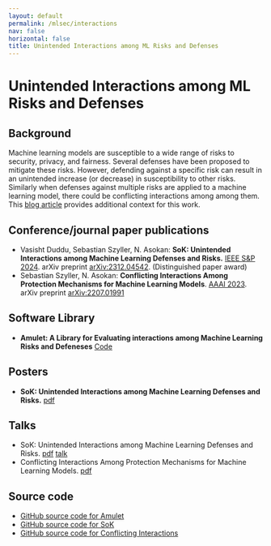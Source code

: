 ```yaml
---
layout: default
permalink: /mlsec/interactions
nav: false
horizontal: false
title: Unintended Interactions among ML Risks and Defenses
---
```



# Unintended Interactions among ML Risks and Defenses

## Background 

Machine learning models are susceptible to a wide range of risks to security, privacy, and fairness. 
Several defenses have been proposed to mitigate these risks. 
However, defending against a specific risk can result in an unintended increase (or decrease) in susceptibility to other risks. 
Similarly when defenses against multiple risks are applied to a machine learning model, there could be conflicting interactions among among them.
This [blog article](https://crysp.uwaterloo.ca/ssg/blog/2024/05/unintended-interactions-among-ml.html) provides additional context for this work.

## Conference/journal paper publications

- Vasisht Duddu, Sebastian Szyller, N. Asokan: **SoK: Unintended Interactions among Machine Learning Defenses and Risks.** [IEEE S&P 2024](https://sp2024.ieee-security.org/). arXiv preprint [arXiv:2312.04542](https://arxiv.org/abs/2312.04542). (Distinguished paper award)
- Sebastian Szyller, N. Asokan: **Conflicting Interactions Among Protection Mechanisms for Machine Learning Models**. [AAAI 2023](https://aaai-23.aaai.org). arXiv preprint [arXiv:2207.01991](https://arxiv.org/abs/2207.01991)

## Software Library

- **Amulet: A Library for Evaluating interactions among Machine Learning Risks and Defeneses** [Code](https://github.com/ssg-research/amulet)

## Posters

- **SoK: Unintended Interactions among Machine Learning Defenses and Risks.** [pdf](../../assets/pdf/mlsec/sok_poster.pdf)

## Talks

- SoK: Unintended Interactions among Machine Learning Defenses and Risks. [pdf](../../assets/pdf/mlsec/SoK.pdf) [talk](https://youtu.be/W6ilf0Sba5U)
- Conflicting Interactions Among Protection Mechanisms for Machine Learning Models. [pdf](../../assets/pdf/mlsec/MLConfGoals-master.pdf)

## Source code

- [GitHub source code for Amulet](https://github.com/ssg-research/amulet)
- [GitHub source code for SoK](https://github.com/ssg-research/sok-unintended-interactions)
- [GitHub source code for Conflicting Interactions](https://github.com/ssg-research/conflicts-in-ml-protection-mechanisms)
